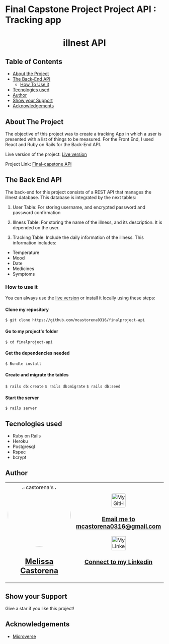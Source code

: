 # Final Capstone Project Project API : Tracking app

<div align="center">

  <h1 color= "rgb(243, 190, 44)" font-size= "40"> illnest API </h1>
</div>

## Table of Contents

* [About the Project](#about-the-project)
* [The Back-End API](#the-back-end-api)
  * [How To Use it](#how-to-use-it)
* [Tecnologies used](#tecnologies-used)
* [Author](#author)
* [Show your Support](#show-your-support)
* [Acknowledgements](#acknowledgements)

<!-- ABOUT THE PROJECT -->
## About The Project

The objective of this project was to create a tracking App in which a user is presented with a list of things to be measured. For the Front End, I used React and Ruby on Rails for the Back-End API.

Live version of the project: [Live version](https://illnest-api.herokuapp.com/)

Project Link: [Final-capstone API](https://github.com/mcastorena0316/finalproject-api)


<!-- THE BACKEND API -->
## The Back End API

The back-end for this project consists of a REST API that manages the illnest database. This database is integrated by the next tables:

1. User Table: For storing username, and encrypted password and password confirmation

2. Illness Table: For storing the name of the illness, and its description. It is depended on the user.

3. Tracking Table:  Include the daily information of the illness. This information includes:
* Temperature
* Mood
* Date
* Medicines
* Symptoms


<!-- HOW TO USE IT -->
### How to use it

You can always use the [live version](https://illnest-api.herokuapp.com/) or install it locally using these steps:


#### Clone my repository

`$ git clone https://github.com/mcastorena0316/finalproject-api`

#### Go to my project's folder

`$ cd finalproject-api`

#### Get the dependencies needed

`$ Bundle install`

#### Create and migrate the tables
`$ rails db:create`
`$ rails db:migrate`
`$ rails db:seed`

#### Start the server
`$ rails server`

<!-- TECNOLOGIES USED -->
## Tecnologies used

* Ruby on Rails
* Heroku
* Postgresql
* Rspec
* bcrypt

<!--AUTHOR -->
## Author
<table style="width:100%">
  <tr>
    <td>
      <div align="center">
        <a href="[./docs/img/photo.png](https://github.com/mcastorena0316)" target="_blank" rel="author">
          <img src="https://avatars0.githubusercontent.com/u/52794673?s=460&v=4" style="border-radius: 50%; min-width: 100px;" alt="meli castorena's Photo" width="200px">
        </a>
        <h2>
          <a href="https://mcastorena0316.github.io/portfolio/" target="_blank" rel="author">
              Melissa Castorena
          </a>
        </h2>
      </div>
    </td>
    <td>
      <div align="center">
       <a href="mcastorena0316@gmail.com" target="_blank" rel="author">
          <img src="https://img.icons8.com/color/48/000000/message-squared.png" style="border-radius: 10%" alt="My GitHub" height="45px">
          <h3>
              Email me to 
              <a href="mailto:mcastorena0316@gmail.com">
                  mcastorena0316@gmail.com
              </a>
          </h3>
        </a>
        <a href="https://www.linkedin.com/in/melissa-castorena/">
          <img src="https://img.icons8.com/color/48/000000/linkedin.png" alt="My Linkedin" height="45px">
          <h3>
              Connect to my Linkedin
          </h3>
        </a>
      </div>
    </td>
  </tr>
</table>

<!-- SHOW YOUR SUPPORT -->
## Show your Support

Give a star if you like this project!

<!-- ACKNOWLEDGEMENTS -->
## Acknowledgements

* [Microverse](https://www.microverse.org/)
